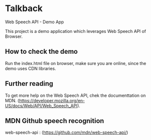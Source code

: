 # Talkback

Web Speech API - Demo App

This project is a demo application which leverages Web Speech API of Browser.

## How to check the demo

Run the index.html file on browser, make sure you are online, since the demo uses CDN libraries.

## Further reading

To get more help on the Web Speech API, chek the documenttation on MDN.
(https://developer.mozilla.org/en-US/docs/Web/API/Web_Speech_API).

## MDN Github speech recognition 
web-speech-api : (https://github.com/mdn/web-speech-api/)
